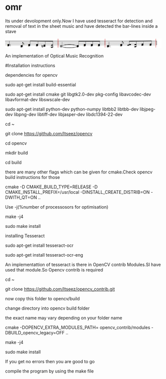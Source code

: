 # omr
Its under devolopment only.Now I have used tesseract for detection and removal of text in the sheet music and have detected the bar-lines inside a stave

![alt tag](https://github.com/Jeevantk/omr/blob/master/bars.jpg?raw=true)

An implementation of Optical Music Recognition

#Installation instructions

dependencies for opencv

sudo apt-get install build-essential

sudo apt-get install cmake git libgtk2.0-dev pkg-config libavcodec-dev libavformat-dev libswscale-dev

sudo apt-get install python-dev python-numpy libtbb2 libtbb-dev libjpeg-dev libpng-dev libtiff-dev libjasper-dev
libdc1394-22-dev

cd ~

git clone https://github.com/Itseez/opencv

cd opencv

mkdir build

cd build

there are many other flags which can be given for cmake.Check opencv build instructions for those

cmake -D CMAKE_BUILD_TYPE=RELEASE -D CMAKE_INSTALL_PREFIX=/usr/local -DINSTALL_CREATE_DISTRIB=ON -DWITH_QT=ON ..

Use -j(%number of processosors for optimisation)

make -j4 

sudo make install

installing Tesseract

sudo apt-get install tesseract-ocr

sudo apt-get install tesseract-ocr-eng

An implementattion of tesseract is there in OpenCV contrib Modules.SI have used that module.So Opencv contrib is required

 cd ~
 
 git clone https://github.com/Itseez/opencv_contrib.git
 
 now copy this folder to opencv/build
 
 change directory into opencv build folder
 
 the exact name may vary depending on your folder name
 
 cmake -DOPENCV_EXTRA_MODULES_PATH= opencv_contrib/modules -DBUILD_opencv_legacy=OFF ..
 
 make -j4
 
 sudo make install
 
If you get no errors then you are good to go
 
 compile the program by using the make file
 

